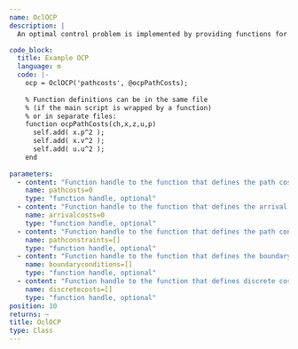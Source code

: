 ```yaml
--- 
name: OclOCP
description: |
  An optimal control problem is implemented by providing functions for the path costs, arrival costs, path constraints, and boundary conditions. You can pass the function handles as positional arguments or keyword arguments. All function handles are optional. If you do not provide some of the functions, they default to zero cost for the cost functions or an empty constraints array for path constraints and boundary conditions.

code_block:
  title: Example OCP
  language: m
  code: |-
    ocp = OclOCP('pathcosts', @ocpPathCosts);
    
    % Function definitions can be in the same file 
    % (if the main script is wrapped by a function) 
    % or in separate files:
    function ocpPathCosts(ch,x,z,u,p)
      self.add( x.p^2 );
      self.add( x.v^2 );
      self.add( u.u^2 );
    end
    
parameters: 
  - content: "Function handle to the function that defines the path costs (also called Lagrange cost or intermediate cost). The signature of the function handle is `fh(ch,x,z,u,p)` where `ch` is the [OclCostHandler](#apiocl_cost_handler), `x` are the states, `z` are the algebraic variables, `u` are the controls, and `p` are the parameters."
    name: pathcosts=0
    type: "function handle, optional"
  - content: "Function handle to the function that defines the arrival costs (also called Mayer terms). The signature of the function handle is `fh(ch,x,T,p)` where `ch` is the [OclCostHandler](#apiocl_cost_handler), `x` are the terminal states, `T` is the final time, `p` are the parameters."
    name: arrivalcosts=0
    type: "function handle, optional"
  - content: "Function handle to the function that defines the path constraints. The signature of the function handle is `fh(ch,x,t,p)` where `ch` is the [OclConstraintHandler](#apiocl_constraint_handler), `t` is the time, `p` are the parameters."
    name: pathconstraints=[]
    type: "function handle, optional"
  - content: "Function handle to the function that defines the boundary conditions. The signature of the function handle is `fh(ch,x0,xF,p)` where `ch` is the [OclConstraintHandler](#apiocl_constraint_handler), `x0` are the initial states, `xF` are the terminal states, `p` are the parameters."
    name: boundaryconditions=[]
    type: "function handle, optional"
  - content: "Function handle to the function that defines discrete cost. The discrete cost terms can depend on any variable of the discretized optimal control problem which is a non-linear program (NLP). The signature of the function handle is `fh(ch, V)` where `ch` is the [OclCostHandler](#apiocl_cost_handler), and `V` of type [OclVariable](#apiocl_variable) are the nlp variables."
    name: discretecosts=[]
    type: "function handle, optional"
position: 10
returns: ~
title: OclOCP
type: Class
---
```

